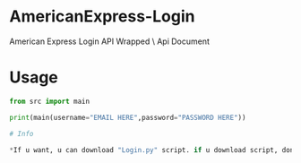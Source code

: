 # AmericanExpress-Login
American Express Login API Wrapped \\ Api Document

# Usage
```py
from src import main

print(main(username="EMAIL HERE",password="PASSWORD HERE"))

# Info

*If u want, u can download "Login.py" script. if u download script, don't need Usage Commands.
